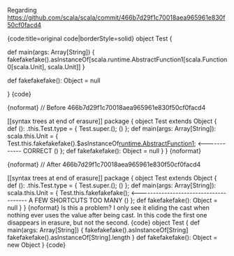 Regarding https://github.com/scala/scala/commit/466b7d29f1c70018aea965961e830f50cf0facd4

{code:title=original code|borderStyle=solid}
object Test {

  def main(args: Array[String]) {
    fakefakefake().asInstanceOf[scala.runtime.AbstractFunction1[scala.Function0[scala.Unit], scala.Unit]]
  }

  def fakefakefake(): Object = null

}
{code}


{noformat}
// Before 466b7d29f1c70018aea965961e830f50cf0facd4

[[syntax trees at end of                   erasure]]
package <empty> {
  <module> object Test extends Object {
    <method> def <init>(): <empty>.this.Test.type = {
      Test.super.<init>();
      ()
    };
    <method> def main(args: Array[String]): scala.this.Unit = {
      Test.this.fakefakefake().$asInstanceOf[runtime.AbstractFunction1]();  <------------ CORRECT
      ()
    };
    <method> <triedcooking> def fakefakefake(): Object = null
  }
}
{noformat}



{noformat}
// After 466b7d29f1c70018aea965961e830f50cf0facd4

[[syntax trees at end of                   erasure]]
package <empty> {
  <module> object Test extends Object {
    <method> def <init>(): <empty>.this.Test.type = {
      Test.super.<init>();
      ()
    };
    <method> def main(args: Array[String]): scala.this.Unit = {
      Test.this.fakefakefake();  <-------------------------------------- A FEW SHORTCUTS TOO MANY
      ()
    };
    <method> <triedcooking> def fakefakefake(): Object = null
  }
}
{noformat}
Is this a problem? I only see it eliding the cast when nothing ever uses the value after being cast. In this code the first one disappears in erasure, but not the second.
{code}
object Test {
  def main(args: Array[String]) {
    fakefakefake().asInstanceOf[String]
    fakefakefake().asInstanceOf[String].length
  }
  def fakefakefake(): Object = new Object
}
{code}
